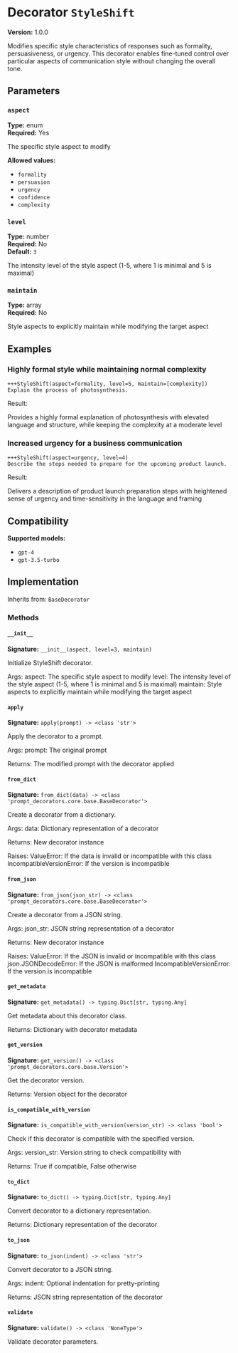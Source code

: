 # Decorator `StyleShift`

**Version:** 1.0.0

Modifies specific style characteristics of responses such as formality, persuasiveness, or urgency. This decorator enables fine-tuned control over particular aspects of communication style without changing the overall tone.

## Parameters

### `aspect`

**Type:** enum  
**Required:** Yes  

The specific style aspect to modify

**Allowed values:**

- `formality`
- `persuasion`
- `urgency`
- `confidence`
- `complexity`

### `level`

**Type:** number  
**Required:** No  
**Default:** `3`  

The intensity level of the style aspect (1-5, where 1 is minimal and 5 is maximal)

### `maintain`

**Type:** array  
**Required:** No  

Style aspects to explicitly maintain while modifying the target aspect

## Examples

### Highly formal style while maintaining normal complexity

```
+++StyleShift(aspect=formality, level=5, maintain=[complexity])
Explain the process of photosynthesis.
```

Result:

Provides a highly formal explanation of photosynthesis with elevated language and structure, while keeping the complexity at a moderate level

### Increased urgency for a business communication

```
+++StyleShift(aspect=urgency, level=4)
Describe the steps needed to prepare for the upcoming product launch.
```

Result:

Delivers a description of product launch preparation steps with heightened sense of urgency and time-sensitivity in the language and framing

## Compatibility

**Supported models:**

- `gpt-4`
- `gpt-3.5-turbo`

## Implementation

Inherits from: `BaseDecorator`

### Methods

#### `__init__`

**Signature:** `__init__(aspect, level=3, maintain)`

Initialize StyleShift decorator.

Args:
    aspect: The specific style aspect to modify
    level: The intensity level of the style aspect (1-5, where 1 is minimal and 5 is maximal)
    maintain: Style aspects to explicitly maintain while modifying the target aspect

#### `apply`

**Signature:** `apply(prompt) -> <class 'str'>`

Apply the decorator to a prompt.

Args:
    prompt: The original prompt
    
Returns:
    The modified prompt with the decorator applied

#### `from_dict`

**Signature:** `from_dict(data) -> <class 'prompt_decorators.core.base.BaseDecorator'>`

Create a decorator from a dictionary.

Args:
    data: Dictionary representation of a decorator
    
Returns:
    New decorator instance
    
Raises:
    ValueError: If the data is invalid or incompatible with this class
    IncompatibleVersionError: If the version is incompatible

#### `from_json`

**Signature:** `from_json(json_str) -> <class 'prompt_decorators.core.base.BaseDecorator'>`

Create a decorator from a JSON string.

Args:
    json_str: JSON string representation of a decorator
    
Returns:
    New decorator instance
    
Raises:
    ValueError: If the JSON is invalid or incompatible with this class
    json.JSONDecodeError: If the JSON is malformed
    IncompatibleVersionError: If the version is incompatible

#### `get_metadata`

**Signature:** `get_metadata() -> typing.Dict[str, typing.Any]`

Get metadata about this decorator class.

Returns:
    Dictionary with decorator metadata

#### `get_version`

**Signature:** `get_version() -> <class 'prompt_decorators.core.base.Version'>`

Get the decorator version.

Returns:
    Version object for the decorator

#### `is_compatible_with_version`

**Signature:** `is_compatible_with_version(version_str) -> <class 'bool'>`

Check if this decorator is compatible with the specified version.

Args:
    version_str: Version string to check compatibility with
    
Returns:
    True if compatible, False otherwise

#### `to_dict`

**Signature:** `to_dict() -> typing.Dict[str, typing.Any]`

Convert decorator to a dictionary representation.

Returns:
    Dictionary representation of the decorator

#### `to_json`

**Signature:** `to_json(indent) -> <class 'str'>`

Convert decorator to a JSON string.

Args:
    indent: Optional indentation for pretty-printing
    
Returns:
    JSON string representation of the decorator

#### `validate`

**Signature:** `validate() -> <class 'NoneType'>`

Validate decorator parameters.

